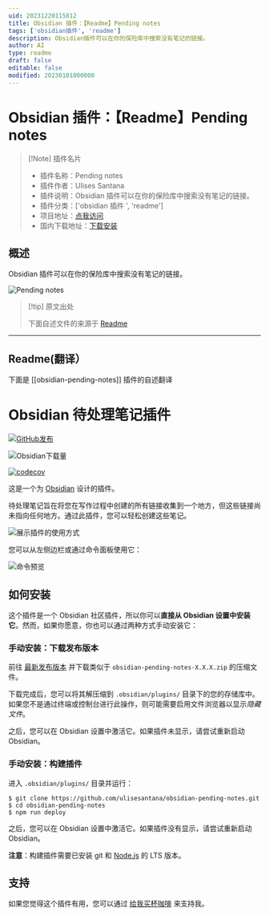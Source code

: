 ```yaml
---
uid: 20231220115812
title: Obsidian 插件：【Readme】Pending notes
tags: ['obsidian插件', 'readme']
description: Obsidian插件可以在你的保险库中搜索没有笔记的链接。
author: AI
type: readme
draft: false
editable: false
modified: 20230101000000
---
```


# Obsidian 插件：【Readme】Pending notes

> [!Note] 插件名片
> - 插件名称：Pending notes
> - 插件作者：Ulises Santana
> - 插件说明：Obsidian 插件可以在你的保险库中搜索没有笔记的链接。
> - 插件分类：['obsidian 插件 ', 'readme']
> - 项目地址：[点我访问](https://github.com/ulisesantana/obsidian-pending-notes)
> - 国内下载地址：[下载安装](https://pkmer.cn/products/plugin/pluginMarket/?obsidian-pending-notes)

## 概述

Obsidian 插件可以在你的保险库中搜索没有笔记的链接。

![Pending notes](https://cdn.pkmer.cn/covers/obsidian-pending-notes_new.gif)

> [!tip] 原文出处
>
>下面自述文件的来源于 [Readme](https://ghproxy.net/https://raw.githubusercontent.com/ulisesantana/obsidian-pending-notes/master/README.md)

---

## Readme(翻译）

下面是 [[obsidian-pending-notes]] 插件的自述翻译

# Obsidian 待处理笔记插件

[![GitHub发布](https://img.shields.io/github/release/ulisesantana/obsidian-pending-notes.svg)](https://GitHub.com/ulisesantana/obsidian-pending-notes/releases/)

![Obsidian下载量](https://img.shields.io/badge/dynamic/json?logo=obsidian&color=%23483699&label=downloads&query=%24%5B%22obsidian-pending-notes%22%5D.downloads&url=https%3A%2F%2Fraw.githubusercontent.com%2Fobsidianmd%2Fobsidian-releases%2Fmaster%2Fcommunity-plugin-stats.json)

[![codecov](https://codecov.io/github/ulisesantana/obsidian-pending-notes/branch/master/graph/badge.svg?token=XXwfgoPhoY)](https://codecov.io/github/ulisesantana/obsidian-pending-notes)

这是一个为 [Obsidian](https://obsidian.md) 设计的插件。

待处理笔记旨在将您在写作过程中创建的所有链接收集到一个地方，但这些链接尚未指向任何地方。通过此插件，您可以轻松创建这些笔记。

![展示插件的使用方式](https://cdn.pkmer.cn/covers/obsidian-pending-notes_2_0.gif)

您可以从左侧边栏或通过命令面板使用它：

![命令预览](https://cdn.pkmer.cn/covers/obsidian-pending-notes_2_1.png!pkmer)

## 如何安装

这个插件是一个 Obsidian 社区插件，所以你可以**直接从 Obsidian 设置中安装它**。然而，如果你愿意，你也可以通过两种方式手动安装它：

### 手动安装：下载发布版本

前往 [最新发布版本](https://github.com/ulisesantana/obsidian-pending-notes/releases/latest) 并下载类似于 `obsidian-pending-notes-X.X.X.zip` 的压缩文件。

下载完成后，您可以将其解压缩到 `.obsidian/plugins/` 目录下的您的存储库中。如果您不是通过终端或控制台进行此操作，则可能需要启用文件浏览器以显示*隐藏文件*。

之后，您可以在 Obsidian 设置中激活它。如果插件未显示，请尝试重新启动 Obsidian。

### 手动安装：构建插件

进入 `.obsidian/plugins/` 目录并运行：

```shell
$ git clone https://github.com/ulisesantana/obsidian-pending-notes.git
$ cd obsidian-pending-notes
$ npm run deploy
```

之后，您可以在 Obsidian 设置中激活它。如果插件没有显示，请尝试重新启动 Obsidian。

**注意**：构建插件需要已安装 git 和 [Node.js](https://nodejs.org/en/) 的 LTS 版本。

## 支持

如果您觉得这个插件有用，您可以通过 [给我买杯咖啡](https://www.buymeacoffee.com/ulisesantana) 来支持我。
